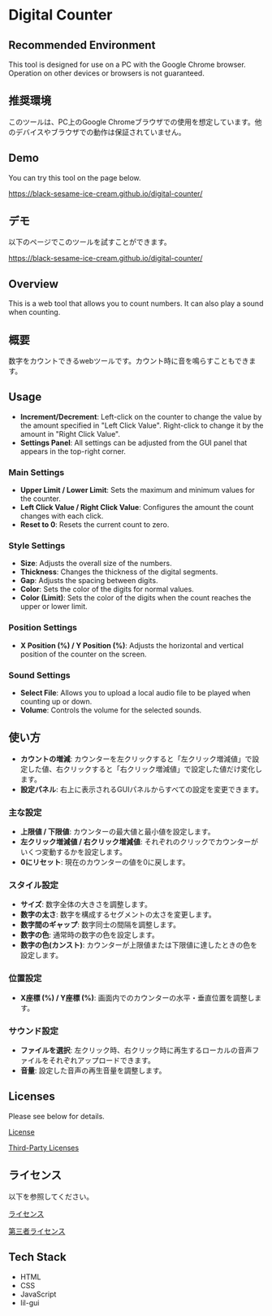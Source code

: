 # Digital Counter

## Recommended Environment
This tool is designed for use on a PC with the Google Chrome browser. Operation on other devices or browsers is not guaranteed.

## 推奨環境
このツールは、PC上のGoogle Chromeブラウザでの使用を想定しています。他のデバイスやブラウザでの動作は保証されていません。

## Demo
You can try this tool on the page below.

https://black-sesame-ice-cream.github.io/digital-counter/

## デモ
以下のページでこのツールを試すことができます。

https://black-sesame-ice-cream.github.io/digital-counter/

## Overview
This is a web tool that allows you to count numbers. It can also play a sound when counting.

## 概要
数字をカウントできるwebツールです。カウント時に音を鳴らすこともできます。

## Usage
- **Increment/Decrement**: Left-click on the counter to change the value by the amount specified in "Left Click Value". Right-click to change it by the amount in "Right Click Value".
- **Settings Panel**: All settings can be adjusted from the GUI panel that appears in the top-right corner.

### Main Settings
- **Upper Limit / Lower Limit**: Sets the maximum and minimum values for the counter.
- **Left Click Value / Right Click Value**: Configures the amount the count changes with each click.
- **Reset to 0**: Resets the current count to zero.

### Style Settings
- **Size**: Adjusts the overall size of the numbers.
- **Thickness**: Changes the thickness of the digital segments.
- **Gap**: Adjusts the spacing between digits.
- **Color**: Sets the color of the digits for normal values.
- **Color (Limit)**: Sets the color of the digits when the count reaches the upper or lower limit.

### Position Settings
- **X Position (%) / Y Position (%)**: Adjusts the horizontal and vertical position of the counter on the screen.

### Sound Settings
- **Select File**: Allows you to upload a local audio file to be played when counting up or down.
- **Volume**: Controls the volume for the selected sounds.

## 使い方
- **カウントの増減**: カウンターを左クリックすると「左クリック増減値」で設定した値、右クリックすると「右クリック増減値」で設定した値だけ変化します。
- **設定パネル**: 右上に表示されるGUIパネルからすべての設定を変更できます。

### 主な設定
- **上限値 / 下限値**: カウンターの最大値と最小値を設定します。
- **左クリック増減値 / 右クリック増減値**: それぞれのクリックでカウンターがいくつ変動するかを設定します。
- **0にリセット**: 現在のカウンターの値を0に戻します。

### スタイル設定
- **サイズ**: 数字全体の大きさを調整します。
- **数字の太さ**: 数字を構成するセグメントの太さを変更します。
- **数字間のギャップ**: 数字同士の間隔を調整します。
- **数字の色**: 通常時の数字の色を設定します。
- **数字の色(カンスト)**: カウンターが上限値または下限値に達したときの色を設定します。

### 位置設定
- **X座標 (%) / Y座標 (%)**: 画面内でのカウンターの水平・垂直位置を調整します。

### サウンド設定
- **ファイルを選択**: 左クリック時、右クリック時に再生するローカルの音声ファイルをそれぞれアップロードできます。
- **音量**: 設定した音声の再生音量を調整します。

## Licenses
Please see below for details.

[License](LICENSE/)

[Third-Party Licenses](THIRD-PARTY-LICENSES.txt/)

## ライセンス
以下を参照してください。

[ライセンス](LICENSE/)

[第三者ライセンス](THIRD-PARTY-LICENSES.txt/)

## Tech Stack
- HTML
- CSS
- JavaScript
- lil-gui